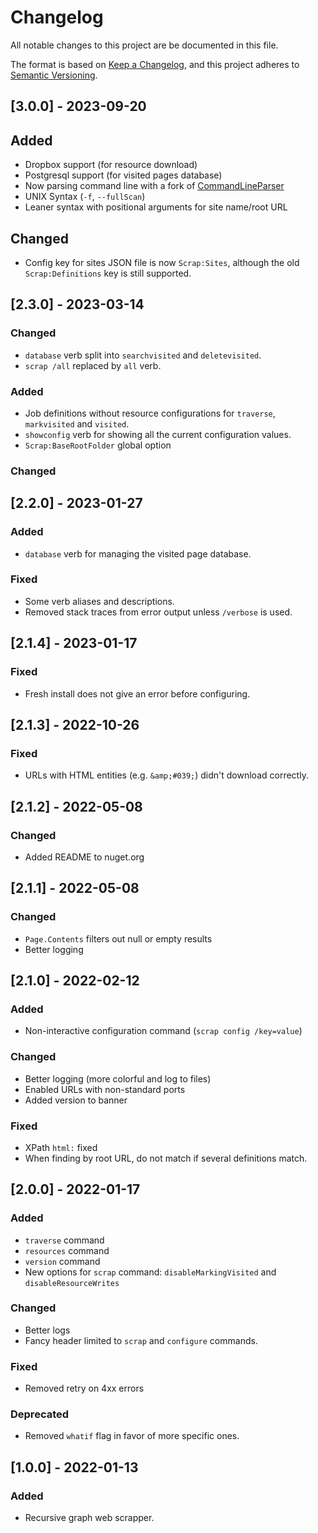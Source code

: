 # Changelog

All notable changes to this project are be documented in this file.

The format is based on [Keep a Changelog](https://keepachangelog.com/en/1.0.0/),
and this project adheres to [Semantic Versioning](https://semver.org/spec/v2.0.0.html).

## [3.0.0] - 2023-09-20

## Added

- Dropbox support (for resource download)
- Postgresql support (for visited pages database)
- Now parsing command line with a fork of [CommandLineParser](https://github.com/icalvo/commandline)
- UNIX Syntax (`-f`, `--fullScan`)
- Leaner syntax with positional arguments for site name/root URL

## Changed

- Config key for sites JSON file is now `Scrap:Sites`, although the old `Scrap:Definitions` key is still supported.

## [2.3.0] - 2023-03-14

### Changed

- `database` verb split into `searchvisited` and `deletevisited`.
- `scrap /all` replaced by `all` verb.

### Added

- Job definitions without resource configurations for `traverse`, `markvisited` and `visited`.
- `showconfig` verb for showing all the current configuration values.
- `Scrap:BaseRootFolder` global option
### Changed

## [2.2.0] - 2023-01-27
### Added
- `database` verb for managing the visited page database.
### Fixed
- Some verb aliases and descriptions.
- Removed stack traces from error output unless `/verbose` is used.

## [2.1.4] - 2023-01-17
### Fixed
- Fresh install does not give an error before configuring.

## [2.1.3] - 2022-10-26
### Fixed
- URLs with HTML entities (e.g. `&amp;#039;`) didn't download correctly.

## [2.1.2] - 2022-05-08
### Changed
- Added README to nuget.org

## [2.1.1] - 2022-05-08
### Changed
- `Page.Contents` filters out null or empty results
- Better logging

## [2.1.0] - 2022-02-12
### Added
- Non-interactive configuration command (`scrap config /key=value`)

### Changed
- Better logging (more colorful and log to files)
- Enabled URLs with non-standard ports
- Added version to banner

### Fixed
- XPath `html:` fixed
- When finding by root URL, do not match if several definitions match.

## [2.0.0] - 2022-01-17
### Added
- `traverse` command
- `resources` command
- `version` command
- New options for `scrap` command: `disableMarkingVisited` and `disableResourceWrites`

### Changed
- Better logs
- Fancy header limited to `scrap` and `configure` commands.
### Fixed
- Removed retry on 4xx errors

### Deprecated
- Removed `whatif` flag in favor of more specific ones.

## [1.0.0] - 2022-01-13
### Added
- Recursive graph web scrapper.